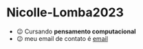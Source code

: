 # Nicolle-Lomba2023
- 😉 Cursando **pensamento computacional**
- 😉 meu email de contato é [email](nicolle.arruda@escola.pr.gov.br)
